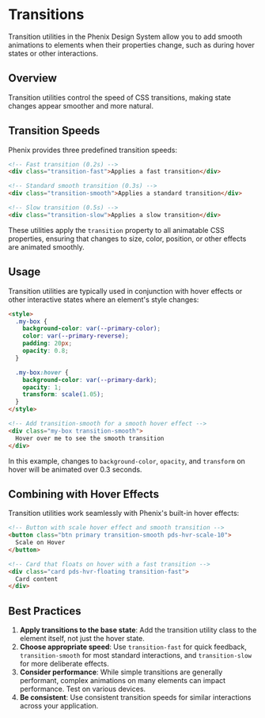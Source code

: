 # Transitions

Transition utilities in the Phenix Design System allow you to add smooth animations to elements when their properties change, such as during hover states or other interactions.

## Overview

Transition utilities control the speed of CSS transitions, making state changes appear smoother and more natural.

## Transition Speeds

Phenix provides three predefined transition speeds:

```html
<!-- Fast transition (0.2s) -->
<div class="transition-fast">Applies a fast transition</div>

<!-- Standard smooth transition (0.3s) -->
<div class="transition-smooth">Applies a standard transition</div>

<!-- Slow transition (0.5s) -->
<div class="transition-slow">Applies a slow transition</div>
```

These utilities apply the `transition` property to all animatable CSS properties, ensuring that changes to size, color, position, or other effects are animated smoothly.

## Usage

Transition utilities are typically used in conjunction with hover effects or other interactive states where an element's style changes:

```html
<style>
  .my-box {
    background-color: var(--primary-color);
    color: var(--primary-reverse);
    padding: 20px;
    opacity: 0.8;
  }

  .my-box:hover {
    background-color: var(--primary-dark);
    opacity: 1;
    transform: scale(1.05);
  }
</style>

<!-- Add transition-smooth for a smooth hover effect -->
<div class="my-box transition-smooth">
  Hover over me to see the smooth transition
</div>
```

In this example, changes to `background-color`, `opacity`, and `transform` on hover will be animated over 0.3 seconds.

## Combining with Hover Effects

Transition utilities work seamlessly with Phenix's built-in hover effects:

```html
<!-- Button with scale hover effect and smooth transition -->
<button class="btn primary transition-smooth pds-hvr-scale-10">
  Scale on Hover
</button>

<!-- Card that floats on hover with a fast transition -->
<div class="card pds-hvr-floating transition-fast">
  Card content
</div>
```

## Best Practices

1.  **Apply transitions to the base state**: Add the transition utility class to the element itself, not just the hover state.
2.  **Choose appropriate speed**: Use `transition-fast` for quick feedback, `transition-smooth` for most standard interactions, and `transition-slow` for more deliberate effects.
3.  **Consider performance**: While simple transitions are generally performant, complex animations on many elements can impact performance. Test on various devices.
4.  **Be consistent**: Use consistent transition speeds for similar interactions across your application. 